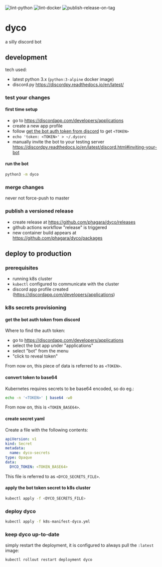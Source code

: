 ![lint-python](https://github.com/phagara/dyco/workflows/lint-python/badge.svg)
![lint-docker](https://github.com/phagara/dyco/workflows/lint-docker/badge.svg)
![publish-release-on-tag](https://github.com/phagara/dyco/workflows/publish-release-on-tag/badge.svg)

# dyco

a silly discord bot

## development

tech used:
  * latest python 3.x (`python:3-alpine` docker image)
  * discord.py https://discordpy.readthedocs.io/en/latest/

### test your changes

#### first time setup

  * go to https://discordapp.com/developers/applications
  * create a new app profile
  * follow [get the bot auth token from discord](#get-the-bot-auth-token-from-discord) to get `<TOKEN>`
  * `echo 'token: <TOKEN>' > ~/.dycorc`
  * manually invite the bot to your testing server https://discordpy.readthedocs.io/en/latest/discord.html#inviting-your-bot

#### run the bot

```bash
python3 -m dyco
```

### merge changes

never not force-push to master

### publish a versioned release

  * create release at https://github.com/phagara/dyco/releases
  * github actions workflow "release" is triggered
  * new container build appears at https://github.com/phagara/dyco/packages

## deploy to production

### prerequisites

  * running k8s cluster
  * `kubectl` configured to communicate with the cluster
  * discord app profile created (https://discordapp.com/developers/applications)

### k8s secrets provisioning

#### get the bot auth token from discord

Where to find the auth token:

  * go to https://discordapp.com/developers/applications
  * select the bot app under "applications"
  * select "bot" from the menu
  * "click to reveal token"

From now on, this piece of data is referred to as `<TOKEN>`.

#### convert token to base64

Kubernetes requires secrets to be base64 encoded, so do eg.:

```bash
echo -n '<TOKEN>' | base64 -w0
```

From now on, this is `<TOKEN_BASE64>`.

#### create secret yaml

Create a file with the following contents:

```yaml
apiVersion: v1
kind: Secret
metadata:
  name: dyco-secrets
type: Opaque
data:
  DYCO_TOKEN: <TOKEN_BASE64>
```

This file is referred to as `<DYCO_SECRETS_FILE>`.

#### apply the bot token secret to k8s cluster

```bash
kubectl apply -f <DYCO_SECRETS_FILE>
```

### deploy dyco

```bash
kubectl apply -f k8s-manifest-dyco.yml
```

### keep dyco up-to-date

simply restart the deployment, it is configured to always pull the `:latest` image:

```bash
kubectl rollout restart deployment dyco
```
